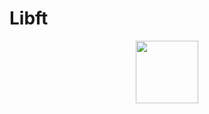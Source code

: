#  Libft

<p align="center">
  <img width="100" height="100" src=![libft](https://github.com/debsalbornoz/libft/assets/119970138/69193828-fe13-41ae-8ed5-1b102ac8dc9c)>
</p>

